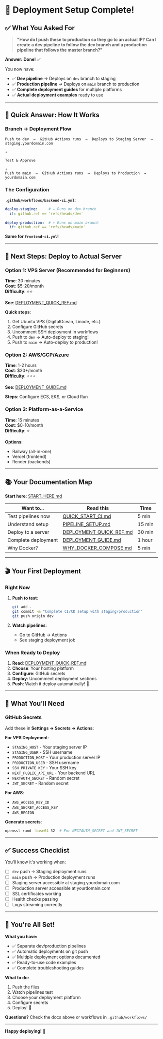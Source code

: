 # 🎉 Deployment Setup Complete!

## ✅ What You Asked For

> **"How do I push these to production so they go to an actual IP? Can I create a dev pipeline to follow the dev branch and a production pipeline that follows the master branch?"**

**Answer: Done!** ✅

You now have:
- ✅ **Dev pipeline** → Deploys on `dev` branch to staging
- ✅ **Production pipeline** → Deploys on `main` branch to production  
- ✅ **Complete deployment guides** for multiple platforms
- ✅ **Actual deployment examples** ready to use

---

## 🎯 Quick Answer: How It Works

### Branch → Deployment Flow

```
Push to dev  →  GitHub Actions runs  →  Deploys to Staging Server  →  staging.yourdomain.com
                                                                                  ↓
                                                                           Test & Approve
                                                                                  ↓
Push to main  →  GitHub Actions runs  →  Deploys to Production  →  yourdomain.com
```

### The Configuration

**`.github/workflows/backend-ci.yml`**:
```yaml
deploy-staging:     # ← Runs on dev branch
  if: github.ref == 'refs/heads/dev'
  
deploy-production:  # ← Runs on main branch  
  if: github.ref == 'refs/heads/main'
```

**Same for `frontend-ci.yml`!**

---

## 🚀 Next Steps: Deploy to Actual Server

### Option 1: VPS Server (Recommended for Beginners)

**Time**: 30 minutes  
**Cost**: $5-20/month  
**Difficulty**: ⭐⭐

**See**: [DEPLOYMENT_QUICK_REF.md](DEPLOYMENT_QUICK_REF.md)

**Quick steps**:
1. Get Ubuntu VPS (DigitalOcean, Linode, etc.)
2. Configure GitHub secrets
3. Uncomment SSH deployment in workflows
4. Push to `dev` → Auto-deploy to staging!
5. Push to `main` → Auto-deploy to production!

### Option 2: AWS/GCP/Azure

**Time**: 1-2 hours  
**Cost**: $20+/month  
**Difficulty**: ⭐⭐⭐

**See**: [DEPLOYMENT_GUIDE.md](DEPLOYMENT_GUIDE.md)

**Steps**: Configure ECS, EKS, or Cloud Run

### Option 3: Platform-as-a-Service

**Time**: 15 minutes  
**Cost**: $0-10/month  
**Difficulty**: ⭐

**Options**:
- Railway (all-in-one)
- Vercel (frontend)
- Render (backends)

---

## 📚 Your Documentation Map

**Start here**: [START_HERE.md](START_HERE.md)

| Want to... | Read this | Time |
|------------|-----------|------|
| Test pipelines now | [QUICK_START_CI.md](QUICK_START_CI.md) | 5 min |
| Understand setup | [PIPELINE_SETUP.md](PIPELINE_SETUP.md) | 15 min |
| Deploy to a server | [DEPLOYMENT_QUICK_REF.md](DEPLOYMENT_QUICK_REF.md) | 30 min |
| Complete deployment | [DEPLOYMENT_GUIDE.md](DEPLOYMENT_GUIDE.md) | 1 hour |
| Why Docker? | [WHY_DOCKER_COMPOSE.md](WHY_DOCKER_COMPOSE.md) | 5 min |

---

## 🎬 Your First Deployment

### Right Now

1. **Push to test**:
   ```bash
   git add .
   git commit -m "Complete CI/CD setup with staging/production"
   git push origin dev
   ```

2. **Watch pipelines**:
   - Go to GitHub → Actions
   - See staging deployment job

### When Ready to Deploy

1. **Read**: [DEPLOYMENT_QUICK_REF.md](DEPLOYMENT_QUICK_REF.md)
2. **Choose**: Your hosting platform
3. **Configure**: GitHub secrets
4. **Deploy**: Uncomment deployment sections
5. **Push**: Watch it deploy automatically! 🚀

---

## 🔐 What You'll Need

### GitHub Secrets

Add these in **Settings → Secrets → Actions**:

**For VPS Deployment**:
- `STAGING_HOST` - Your staging server IP
- `STAGING_USER` - SSH username
- `PRODUCTION_HOST` - Your production server IP  
- `PRODUCTION_USER` - SSH username
- `SSH_PRIVATE_KEY` - Your SSH key
- `NEXT_PUBLIC_API_URL` - Your backend URL
- `NEXTAUTH_SECRET` - Random secret
- `JWT_SECRET` - Random secret

**For AWS**:
- `AWS_ACCESS_KEY_ID`
- `AWS_SECRET_ACCESS_KEY`
- `AWS_REGION`

**Generate secrets**:
```bash
openssl rand -base64 32  # For NEXTAUTH_SECRET and JWT_SECRET
```

---

## ✅ Success Checklist

You'll know it's working when:

- [ ] `dev` push → Staging deployment runs
- [ ] `main` push → Production deployment runs
- [ ] Staging server accessible at staging.yourdomain.com
- [ ] Production server accessible at yourdomain.com
- [ ] SSL certificates working
- [ ] Health checks passing
- [ ] Logs streaming correctly

---

## 🎉 You're All Set!

**What you have:**
- ✅ Separate dev/production pipelines
- ✅ Automatic deployments on git push
- ✅ Multiple deployment options documented
- ✅ Ready-to-use code examples
- ✅ Complete troubleshooting guides

**What to do:**
1. Push the files
2. Watch pipelines test
3. Choose your deployment platform
4. Configure secrets
5. Deploy! 🚀

**Questions?** Check the docs above or workflows in `.github/workflows/`

---

**Happy deploying!** 🎉

